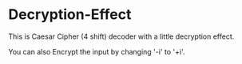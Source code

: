 # Decryption-Effect
This is Caesar Cipher (4 shift) decoder with a little decryption effect.

You can also Encrypt the input by changing '-i' to '+i'.

